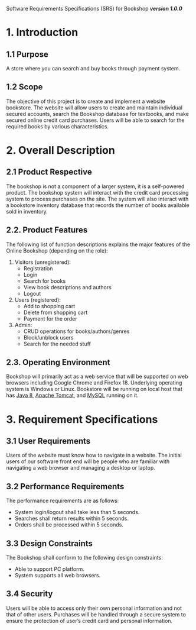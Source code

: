 Software Requirements Specifications (SRS) for Bookshop
***version 1.0.0***
# 1. Introduction
## 1.1 Purpose
A store where you can search and buy books through payment system.
## 1.2 Scope
The objective of this project is to create and implement a website bookstore. The website will allow users to create and maintain individual secured accounts, search the      Bookshop database for textbooks, and make secured online credit card purchases. Users will be able to search for the required books by various characteristics. 
# 2. Overall Description
## 2.1 Product Respective
The bookshop is not a component of a larger system, it is a self-powered product.
The bookshop system will interact with the credit card processing system to process purchases on the site. The system will also interact with a bookstore inventory database that records the number of books available sold in inventory.
## 2.2. Product Features
The following list of function descriptions explains the major features of the Online Bookshop (depending on the role):

1. Visitors (unregistered):
   - Registration
   - Login
   - Search for books
   - View book descriptions and authors
   - Logout
2. Users (registered):
   - Add to shopping cart
   - Delete from shopping cart
   - Payment for the order
3. Admin:
   - CRUD operations for books/authors/genres
   - Block/unblock users
   - Search for the needed stuff

## 2.3. Operating Environment
Bookshop will primarily act as a web service that will be supported on web browsers including Google Chrome and Firefox 18. Underlying operating system is Windows or Linux.
Bookstore will be running on local host that has [Java 8](https://www.java.com/ru/download/manual.jsp), [Apache Tomcat](http://tomcat.apache.org/), and [MySQL](https://dev.mysql.com/downloads/) running on it.
# 3. Requirement Specifications 
## 3.1 User Requirements
Users of the website must know how to navigate in a website. The initial users of our software front end will be people who are familiar with navigating a web browser and managing a desktop or laptop.
## 3.2 Performance Requirements
The performance requirements are as follows:
- System login/logout shall take less than 5 seconds.
- Searches shall return results within 5 seconds.
- Orders shall be processed within 5 seconds.
## 3.3 Design Constraints
The Bookshop shall conform to the following design constraints:
- Able to support PC platform.
- System supports all web browsers.
## 3.4 Security
Users will be able to access only their own personal information and not that of other users. Purchases will be handled through a secure system to ensure the protection of user’s credit card and personal information.
